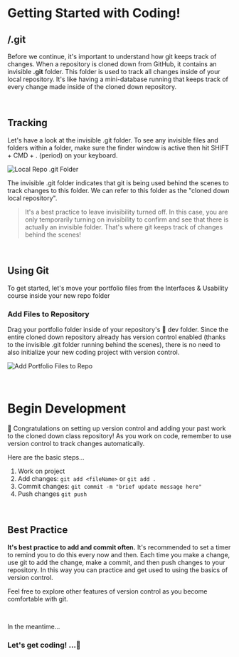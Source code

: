 # Getting Started with Coding!

## /.git

Before we continue, it's important to understand how git keeps track of changes. When a repository is cloned down from GitHub, it contains an invisible **.git** folder. This folder is used to track all changes inside of your local repository. It's like having a mini-database running that keeps track of every change made inside of the cloned down repository.

<br>

## Tracking

Let's have a look at the invisible .git folder. To see any invisible files and folders within a folder, make sure the finder window is active then hit SHIFT + CMD + . (period) on your keyboard.

![Local Repo .git Folder](https://user-images.githubusercontent.com/613813/118553192-00849680-b72e-11eb-9011-52adc33dcf7a.png)

The invisible .git folder indicates that git is being used behind the scenes to track changes to this folder. We can refer to this folder as the "cloned down local repository".

> It's a best practice to leave invisibility turned off. In this case, you are only temporarily turning on invisibility to confirm and see that there is actually an invisible folder. That's where git keeps track of changes behind the scenes!

<br>

## Using Git

To get started, let's move your portfolio files from the Interfaces & Usability course inside your new repo folder
<br>

### Add Files to Repository

Drag your portfolio folder inside of your repository's 📁 dev folder. Since the entire cloned down repository already has version control enabled (thanks to the invisible .git folder running behind the scenes), there is no need to also initialize your new coding project with version control.

![Add Portfolio Files to Repo](https://drive.google.com/uc?id=1JHa_eZEFyMwqucqwjcSA6wziFLn5BJoD)

<br> 
 
# Begin Development
🎉 Congratulations on setting up version control and adding your past work to the cloned down class repository! As you work on code, remember to use version control to track changes automatically.

Here are the basic steps...

1. Work on project
2. Add changes: `git add <fileName>` or `git add .`
3. Commit changes: `git commit -m "brief update message here"`
4. Push changes `git push`

<br>

## Best Practice

**It's best practice to add and commit often.** It's recommended to set a timer to remind you to do this every now and then. Each time you make a change, use git to add the change, make a commit, and then push changes to your repository. In this way you can practice and get used to using the basics of version control.

Feel free to explore other features of version control as you become comfortable with git.

<br>

In the meantime...

### Let's get coding! ...🚀
